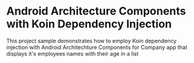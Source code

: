 ﻿# Android Architecture Components with Koin Dependency Injection
This project sample demonstrates how to employ Koin dependency injection with Android Architechture Components for Company app that displays it's employees names with their age in a list
